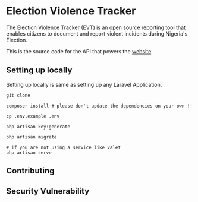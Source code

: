 # Election Violence Tracker

The Election Violence Tracker (EVT) is an open source reporting tool that enables citizens to document and report violent incidents during Nigeria's Election.

This is the source code for the API that powers the [website][webRepo]

## Setting up locally

Setting up locally is same as setting up any Laravel Application.

```
git clone 

composer install # please don't update the dependencies on your own !!

cp .env.example .env

php artisan key:generate

php artisan migrate

# if you are not using a service like valet
php artisan serve

```

## Contributing

## Security Vulnerability

[webRepo]: https://github.com/Policy-Lab-Africa/violenceTrackerWeb